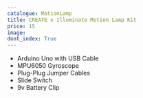 ```yaml
---
catalogue: MotionLamp
title: CREATE x Illuminate Motion Lamp Kit
price: 15
image:
dont_index: True
---
```


* Arduino Uno with USB Cable
* MPU6050 Gyroscope
* Plug-Plug Jumper Cables
* Slide Switch
* 9v Battery Clip

